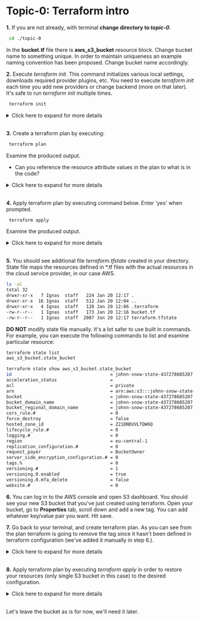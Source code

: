 # Topic-0: Terraform intro

**1.** If you are not already, with terminal **change directory to *topic-0***. 

```bash
 cd ./topic-0
```

In the **bucket.tf** file there is **aws_s3_bucket** resource block. Change bucket name to something unique. 
In order to maintain uniqueness an example naming convention has been proposed. 
Change bucket name accordingly.

**2.** Execute *terraform init*. This command initializes various local settings, downloads required provider plugins, etc.
You need to execute *terraform init* each time you add new providers or change backend (more on that later). 
It's safe to run *terraform init* multiple times.

```bash
 terraform init
```


<details><summary>Click here to expand for more details</summary>
<p>

```
 $ terraform init

Initializing provider plugins...

The following providers do not have any version constraints in configuration,
so the latest version was installed.

To prevent automatic upgrades to new major versions that may contain breaking
changes, it is recommended to add version = "..." constraints to the
corresponding provider blocks in configuration, with the constraint strings
suggested below.

* provider.aws: version = "~> 1.54"

Terraform has been successfully initialized!

You may now begin working with Terraform. Try running "terraform plan" to see
any changes that are required for your infrastructure. All Terraform commands
should now work.

If you ever set or change modules or backend configuration for Terraform,
rerun this command to reinitialize your working directory. If you forget, other
commands will detect it and remind you to do so if necessary.

```
</p>
</details>
</br>

**3.** Create a terraform plan by executing:

```bash
 terraform plan
```

Examine the produced output. 
 
 - Can you reference the resource attribute values in the plan to what is in the code? 

<details><summary>Click here to expand for more details</summary>
<p>


```
 $ terraform plan
Refreshing Terraform state in-memory prior to plan...
The refreshed state will be used to calculate this plan, but will not be
persisted to local or remote state storage.


------------------------------------------------------------------------

An execution plan has been generated and is shown below.
Resource actions are indicated with the following symbols:
  + create

Terraform will perform the following actions:

  + aws_s3_bucket.b
      id:                          <computed>
      acceleration_status:         <computed>
      acl:                         "private"
      arn:                         <computed>
      bucket:                      "johnn-snow-state-437278685207"
      bucket_domain_name:          <computed>
      bucket_regional_domain_name: <computed>
      force_destroy:               "false"
      hosted_zone_id:              <computed>
      region:                      <computed>
      request_payer:               <computed>
      versioning.#:                "1"
      versioning.0.enabled:        "true"
      versioning.0.mfa_delete:     "false"
      website_domain:              <computed>
      website_endpoint:            <computed>


Plan: 1 to add, 0 to change, 0 to destroy.

 ------------------------------------------------------------------------
 
 Note: You didn't specify an "-out" parameter to save this plan, so Terraform
 can't guarantee that exactly these actions will be performed if
 "terraform apply" is subsequently run.

```

</p>
</details>
</br>

**4.** Apply terraform plan by executing command below. Enter 'yes' when prompted.

```bash
 terraform apply
```

Examine the produced output. 

<details><summary>Click here to expand for more details</summary>
<p>

```
 $ terraform apply
aws_s3_bucket.b: Creating...
  acceleration_status:         "" => "<computed>"
  acl:                         "" => "private"
  arn:                         "" => "<computed>"
  bucket:                      "" => "johnn-snow-state-437278685207"
  bucket_domain_name:          "" => "<computed>"
  bucket_regional_domain_name: "" => "<computed>"
  force_destroy:               "" => "false"
  hosted_zone_id:              "" => "<computed>"
  region:                      "" => "<computed>"
  request_payer:               "" => "<computed>"
  versioning.#:                "" => "1"
  versioning.0.enabled:        "" => "true"
  versioning.0.mfa_delete:     "" => "false"
  website_domain:              "" => "<computed>"
  website_endpoint:            "" => "<computed>"
aws_s3_bucket.b: Creation complete after 3s (ID: johnn-snow-state-437278685207)

Apply complete! Resources: 1 added, 0 changed, 0 destroyed.

```
</p>
</details>
</br>

**5.** You should see additional file *terraform.tfstate* created in your directory. 
State file maps the resources defined in *.tf files with the actual resources in the cloud service provider, in our case AWS. 

```bash
ls -al
total 32
drwxr-xr-x   7 Ignas  staff   224 Jan 20 12:17 .
drwxr-xr-x  16 Ignas  staff   512 Jan 20 12:04 ..
drwxr-xr-x   4 Ignas  staff   128 Jan 20 12:06 .terraform
-rw-r--r--   1 Ignas  staff   173 Jan 20 12:16 bucket.tf
-rw-r--r--   1 Ignas  staff  2087 Jan 20 12:17 terraform.tfstate
```

**DO NOT** modify state file manually. It's a lot safer to use built in commands. For example, you can execute the following
commands to list and examine particular resource:

```bash
terraform state list
aws_s3_bucket.state_bucket

terraform state show aws_s3_bucket.state_bucket
id                                     = johnn-snow-state-437278685207
acceleration_status                    = 
acl                                    = private
arn                                    = arn:aws:s3:::johnn-snow-state-437278685207
bucket                                 = johnn-snow-state-437278685207
bucket_domain_name                     = johnn-snow-state-437278685207.s3.amazonaws.com
bucket_regional_domain_name            = johnn-snow-state-437278685207.s3.eu-central-1.amazonaws.com
cors_rule.#                            = 0
force_destroy                          = false
hosted_zone_id                         = Z21DNDUVLTQW6Q
lifecycle_rule.#                       = 0
logging.#                              = 0
region                                 = eu-central-1
replication_configuration.#            = 0
request_payer                          = BucketOwner
server_side_encryption_configuration.# = 0
tags.%                                 = 0
versioning.#                           = 1
versioning.0.enabled                   = true
versioning.0.mfa_delete                = false
website.#                              = 0
```

**6.** You can log in to the AWS console and open S3 dashboard. You should see your new S3 bucket that you've just created using terraform.
Open your bucket, go to **Properties** tab, scroll down and add a new tag. You can add whatever key/value pair you want. Hit save.

**7.** Go back to your terminal, and create terraform plan. As you can see from the plan terraform is going to remove the tag
since it hasn't been defined in terraform configuration (we've added it manually in step 6.). 


<details><summary>Click here to expand for more details</summary>
<p>

```bash
terraform plan
Refreshing Terraform state in-memory prior to plan...
The refreshed state will be used to calculate this plan, but will not be
persisted to local or remote state storage.

aws_s3_bucket.state_bucket: Refreshing state... (ID: johnn-snow-state-437278685207)

------------------------------------------------------------------------

An execution plan has been generated and is shown below.
Resource actions are indicated with the following symbols:
  ~ update in-place

Terraform will perform the following actions:

  ~ aws_s3_bucket.state_bucket
      tags.%:       "1" => "0"
      tags.testing: "tf" => ""


Plan: 0 to add, 1 to change, 0 to destroy.

------------------------------------------------------------------------

Note: You didn't specify an "-out" parameter to save this plan, so Terraform
can't guarantee that exactly these actions will be performed if
"terraform apply" is subsequently run.

```
</p>
</details>
</br>


**8.** Apply terraform plan by executing *terraform apply* in order to restore your resources (only single S3 bucket in this case)
to the desired configuration.


<details><summary>Click here to expand for more details</summary>
<p>

```bash
terraform apply
aws_s3_bucket.state_bucket: Refreshing state... (ID: johnn-snow-state-437278685207)

An execution plan has been generated and is shown below.
Resource actions are indicated with the following symbols:
  ~ update in-place

Terraform will perform the following actions:

  ~ aws_s3_bucket.state_bucket
      tags.%:       "1" => "0"
      tags.testing: "tf" => ""


Plan: 0 to add, 1 to change, 0 to destroy.

Do you want to perform these actions?
  Terraform will perform the actions described above.
  Only 'yes' will be accepted to approve.

  Enter a value: yes

aws_s3_bucket.state_bucket: Modifying... (ID: johnn-snow-state-437278685207)
  tags.%:       "1" => "0"
  tags.testing: "tf" => ""
aws_s3_bucket.state_bucket: Modifications complete after 2s (ID: johnn-snow-state-437278685207)

Apply complete! Resources: 0 added, 1 changed, 0 destroyed.

```
</p>
</details>
</br>

Let's leave the bucket as is for now, we'll need it later.



